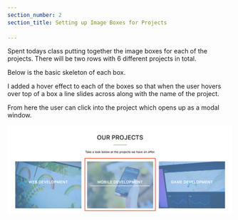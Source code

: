 ```yaml
---
section_number: 2
section_title: Setting up Image Boxes for Projects

---
```

Spent todays class putting together the image boxes for each of the projects.
There will be two rows with 6 different projects in total.

Below is the basic skeleton of each box.

<script src="https://snipsave.com/embed/qC5hMatzjxi2taqu2k.js"></script>


I added a hover effect to each of the boxes so that when the user hovers over top of a box a line slides across along with the name of the project.

<script src="https://snipsave.com/embed/HdHRlvRfHjXDV24POS.js"></script>

From here the user can click into the project which opens up as a modal window.

<img src="hoverimg.png">
